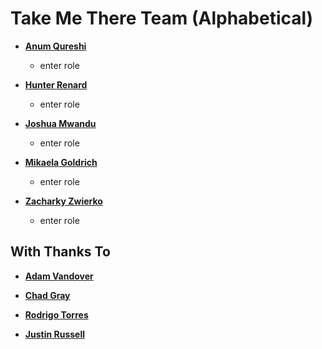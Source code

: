 # Take Me There Team (Alphabetical)
* **[Anum Qureshi](https://github.com/sujiko)**
    * enter role

* **[Hunter Renard](https://github.com/RenardHJ)**
    * enter role

* **[Joshua Mwandu](https://github.com/jmwandu)**
    * enter role

* **[Mikaela Goldrich](https://github.com/mikaelagoldrich)**
    * enter role

* **[Zacharky Zwierko]()**
    * enter role

## With Thanks To
* **[Adam Vandover](https://github.com/adam2k)**

* **[Chad Gray](https://github.com/chadicus)**

* **[Rodrigo Torres](https://github.com/rt-heroku)**

* **[Justin Russell](https://www.linkedin.com/in/justin-russell-8234676a/)**
